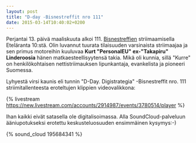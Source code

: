 ```yaml
---
layout: post
title: "D-day -Bisnestreffit nro 111"
date: 2015-03-14T10:40:02+0200
---
```


Perjantai 13. päivä maaliskuuta alkoi 111. [Bisnestreffien](http://tieke.fi/display/Bisnestreffit/Bisnestreffit) striimaamisella Eteläranta 10:stä. Olin luvannut tuurata tilaisuuden varsinaista striimaajaa ja sen primus motoreihin kuuluvaa **Kurt "PersonalEU" ex-"Takapiru" Linderoosia** hänen matkaesteellisyytensä takia. Mikä oli kunnia, sillä "Kurre" on henkilökohtaisen nettistriimauksen lipunkantaja, evankelista ja pioneeri  Suomessa.<!--more-->

Lyhyestä virsi kaunis eli tunnin "D-Day. Digistrategia" -Bisnestreffit nro. 111 striimitallenteesta eroteltujen klippien videovalikkona:

{% livestream https://new.livestream.com/accounts/2914987/events/3780514/player %}

Ihan kaikki eivät satasella ole digitalisoimassa. Alla SoundCloud-palveluun ääniupotukseksi erotettu keskusteluosuuden ensimmäinen kysymys:-)

{% sound_cloud 195684341 %}